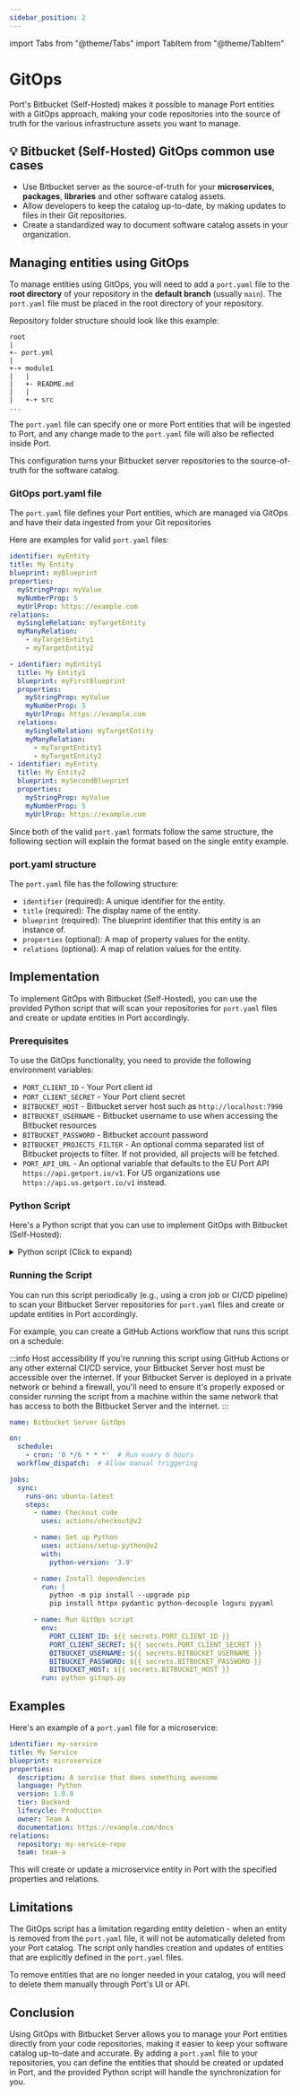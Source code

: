 ```yaml
---
sidebar_position: 2
---
```


import Tabs from "@theme/Tabs"
import TabItem from "@theme/TabItem"

# GitOps

Port's Bitbucket (Self-Hosted) makes it possible to manage Port entities with a GitOps approach, making your code repositories into the source of truth for the various infrastructure assets you want to manage.

## 💡 Bitbucket (Self-Hosted) GitOps common use cases

- Use Bitbucket server as the source-of-truth for your **microservices**, **packages**, **libraries** and other software catalog assets.
- Allow developers to keep the catalog up-to-date, by making updates to files in their Git repositories.
- Create a standardized way to document software catalog assets in your organization.

## Managing entities using GitOps

To manage entities using GitOps, you will need to add a `port.yaml` file to the **root directory** of your repository in the **default branch** (usually `main`). The `port.yaml` file must be placed in the root directory of your repository. 

Repository folder structure should look like this example:

```
root
|
+- port.yml
|
+-+ module1
|   |
|   +- README.md
|   |
|   +-+ src
...
```

The `port.yaml` file can specify one or more Port entities that will be ingested to Port, and any change made to the `port.yaml` file will also be reflected inside Port.

This configuration turns your Bitbucket server repositories to the source-of-truth for the software catalog.

### GitOps port.yaml file

The `port.yaml` file defines your Port entities, which are managed via GitOps and have their data ingested from your Git repositories

Here are examples for valid `port.yaml` files:

<Tabs groupId="format">

<TabItem value="single" label="Single entity">

```yaml showLineNumbers
identifier: myEntity
title: My Entity
blueprint: myBlueprint
properties:
  myStringProp: myValue
  myNumberProp: 5
  myUrlProp: https://example.com
relations:
  mySingleRelation: myTargetEntity
  myManyRelation:
    - myTargetEntity1
    - myTargetEntity2
```

</TabItem>

<TabItem value="multiple" label="Multiple entities">

```yaml showLineNumbers
- identifier: myEntity1
  title: My Entity1
  blueprint: myFirstBlueprint
  properties:
    myStringProp: myValue
    myNumberProp: 5
    myUrlProp: https://example.com
  relations:
    mySingleRelation: myTargetEntity
    myManyRelation:
      - myTargetEntity1
      - myTargetEntity2
- identifier: myEntity
  title: My Entity2
  blueprint: mySecondBlueprint
  properties:
    myStringProp: myValue
    myNumberProp: 5
    myUrlProp: https://example.com
```

</TabItem>

</Tabs>

Since both of the valid `port.yaml` formats follow the same structure, the following section will explain the format based on the single entity example.

### port.yaml structure

The `port.yaml` file has the following structure:

- `identifier` (required): A unique identifier for the entity.
- `title` (required): The display name of the entity.
- `blueprint` (required): The blueprint identifier that this entity is an instance of.
- `properties` (optional): A map of property values for the entity.
- `relations` (optional): A map of relation values for the entity.

## Implementation

To implement GitOps with Bitbucket (Self-Hosted), you can use the provided Python script that will scan your repositories for `port.yaml` files and create or update entities in Port accordingly.

### Prerequisites

To use the GitOps functionality, you need to provide the following environment variables:

- `PORT_CLIENT_ID` - Your Port client id
- `PORT_CLIENT_SECRET` - Your Port client secret
- `BITBUCKET_HOST` - Bitbucket server host such as `http://localhost:7990`
- `BITBUCKET_USERNAME` - Bitbucket username to use when accessing the Bitbucket resources
- `BITBUCKET_PASSWORD` - Bitbucket account password
- `BITBUCKET_PROJECTS_FILTER` - An optional comma separated list of Bitbucket projects to filter. If not provided, all projects will be fetched.
- `PORT_API_URL` - An optional variable that defaults to the EU Port API `https://api.getport.io/v1`. For US organizations use `https://api.us.getport.io/v1` instead.

### Python Script

Here's a Python script that you can use to implement GitOps with Bitbucket (Self-Hosted):

<details>
<summary>Python script (Click to expand)</summary>

:::tip Latest Version
You can pull the latest version of this code by cloning this [repository](https://github.com/port-labs/bitbucket-workspace-data.git)
:::

```python showLineNumbers
import time
from datetime import datetime, timedelta
import asyncio
from typing import Any, Optional, Dict
import httpx
import yaml
from decouple import config
from loguru import logger
from httpx import BasicAuth
from pydantic import BaseModel, ValidationError

# These are the credentials passed by the variables of your pipeline to your tasks and into your env
PORT_CLIENT_ID = config("PORT_CLIENT_ID")
PORT_CLIENT_SECRET = config("PORT_CLIENT_SECRET")
BITBUCKET_USERNAME = config("BITBUCKET_USERNAME")
BITBUCKET_PASSWORD = config("BITBUCKET_PASSWORD")
BITBUCKET_API_URL = config("BITBUCKET_HOST")
BITBUCKET_PROJECTS_FILTER = config(
    "BITBUCKET_PROJECTS_FILTER", cast=lambda v: v.split(",") if v else None, default=[]
)
PORT_API_URL = config("PORT_API_URL", default="https://api.getport.io/v1")

# According to https://support.atlassian.com/bitbucket-cloud/docs/api-request-limits/
RATE_LIMIT = 1000  # Maximum number of requests allowed per hour
RATE_PERIOD = 3600  # Rate limit reset period in seconds (1 hour)
request_count = 0
rate_limit_start = time.time()
port_access_token, token_expiry_time = None, datetime.now()
port_headers = {}
bitbucket_auth = BasicAuth(username=BITBUCKET_USERNAME, password=BITBUCKET_PASSWORD)
client = httpx.AsyncClient(timeout=httpx.Timeout(60))


async def get_access_token():
    credentials = {"clientId": PORT_CLIENT_ID, "clientSecret": PORT_CLIENT_SECRET}
    token_response = await client.post(
        f"{PORT_API_URL}/auth/access_token", json=credentials
    )
    response_data = token_response.json()
    access_token = response_data["accessToken"]
    expires_in = response_data["expiresIn"]
    token_expiry_time = datetime.now() + timedelta(seconds=expires_in)
    return access_token, token_expiry_time


async def refresh_access_token():
    global port_access_token, token_expiry_time, port_headers
    logger.info("Refreshing access token...")
    port_access_token, token_expiry_time = await get_access_token()
    port_headers = {"Authorization": f"Bearer {port_access_token}"}
    logger.info(f"New token received. Expiry time: {token_expiry_time}")


async def refresh_token_if_expired():
    if datetime.now() >= token_expiry_time:
        await refresh_access_token()


async def refresh_token_and_retry(method: str, url: str, **kwargs):
    await refresh_access_token()
    response = await client.request(method, url, headers=port_headers, **kwargs)
    return response


async def send_port_request(method: str, endpoint: str, payload: Optional[dict] = None):
    global port_access_token, token_expiry_time, port_headers
    await refresh_token_if_expired()
    url = f"{PORT_API_URL}/{endpoint}"
    try:
        response = await client.request(method, url, headers=port_headers, json=payload)
        response.raise_for_status()
        return response
    except httpx.HTTPStatusError as e:
        if e.response.status_code == 401:
            # Unauthorized, refresh token and retry
            logger.info("Received 401 Unauthorized. Refreshing token and retrying...")
            try:
                response = await refresh_token_and_retry(method, url, json=payload)
                response.raise_for_status()
                return response
            except httpx.HTTPStatusError as e:
                logger.error(
                    f"Error after retrying: {e.response.status_code}, {e.response.text}"
                )
                return {"status_code": e.response.status_code, "response": e.response}
        else:
            logger.error(
                f"HTTP error occurred: {e.response.status_code}, {e.response.text}"
            )
            return {"status_code": e.response.status_code, "response": e.response}
    except httpx.HTTPError as e:
        logger.error(f"HTTP error occurred: {e}")
        return {"status_code": None, "error": e}


async def add_entity_to_port(blueprint_id, entity_object):
    response = await send_port_request(
        method="POST",
        endpoint=f"blueprints/{blueprint_id}/entities?upsert=true&merge=true",
        payload=entity_object,
    )
    if not isinstance(response, dict):
        logger.info(response.json())


async def get_paginated_resource(
    path: str,
    params: dict[str, Any] = None,
    page_size: int = 25,
    full_response: bool = False,
):
    global request_count, rate_limit_start

    # Check if we've exceeded the rate limit, and if so, wait until the reset period is over
    if request_count >= RATE_LIMIT:
        elapsed_time = time.time() - rate_limit_start
        if elapsed_time < RATE_PERIOD:
            sleep_time = RATE_PERIOD - elapsed_time
            await asyncio.sleep(sleep_time)

        # Reset the rate limiting variables
        request_count = 0
        rate_limit_start = time.time()

    url = f"{BITBUCKET_API_URL}/rest/api/1.0/{path}"
    params = params or {}
    params["limit"] = page_size
    next_page_start = None

    while True:
        try:
            if next_page_start:
                params["start"] = next_page_start

            response = await client.get(url=url, auth=bitbucket_auth, params=params)
            response.raise_for_status()
            page_json = response.json()
            request_count += 1
            logger.debug(
                f"Requested data for {path}, with params: {params} and response code: {response.status_code}"
            )
            if full_response:
                yield page_json
            else:
                batch_data = page_json["values"]
                yield batch_data

            next_page_start = page_json.get("nextPageStart")
            if not next_page_start:
                break
        except httpx.HTTPStatusError as e:
            if e.response.status_code == 404:
                logger.info(
                    f"Could not find the requested resources {path}. Terminating gracefully..."
                )
                return
            logger.error(
                f"HTTP error with code {e.response.status_code}, content: {e.response.text}"
            )
        except httpx.HTTPError as e:
            logger.error(f"HTTP occurred while fetching Bitbucket data: {e}")
        logger.info(f"Successfully fetched paginated data for {path}")


async def get_single_project(project_key: str):
    response = await client.get(
        f"{BITBUCKET_API_URL}/rest/api/1.0/projects/{project_key}", auth=bitbucket_auth
    )
    response.raise_for_status()
    return response.json()


def parse_repository_file_response(file_response: dict[str, Any]) -> str:
    lines = file_response.get("lines", [])
    logger.info(f"Received port.yaml file with {len(lines)} entries")
    content = ""
    for line in lines:
        content += line.get("text", "") + "\n"
    return content


async def get_repositories(project: dict[str, Any]):
    repositories_path = f"projects/{project['key']}/repos"
    async for repositories_batch in get_paginated_resource(path=repositories_path):
        logger.info(
            f"received repositories batch with size {len(repositories_batch)} from project: {project['key']}"
        )
        await asyncio.gather(
            *(
                create_or_update_entity_from_yaml(
                    project_key=project["key"], repo_slug=repo["slug"]
                )
                for repo in repositories_batch
            )
        )


async def read_port_yaml_from_bitbucket(project_key, repo_slug):
    url = f"projects/{project_key}/repos/{repo_slug}/browse/port.yaml"
    port_yaml_file = ""
    async for port_file_batch in get_paginated_resource(
        path=url, page_size=500, full_response=True
    ):
        file_content = parse_repository_file_response(port_file_batch)
        port_yaml_file += file_content
    return yaml.safe_load(port_yaml_file)


async def create_or_update_entity_from_yaml(project_key, repo_slug):
    try:
        entity_data = await read_port_yaml_from_bitbucket(project_key, repo_slug)
        if entity_data:
            logger.info(f"Creating entity from port.yaml: {entity_data}")
            if isinstance(entity_data, dict):
                validated_entity = validate_port_yaml(entity_data)
                if validated_entity:
                    await add_entity_to_port(
                        blueprint_id=entity_data.get("blueprint"), entity_object=entity_data
                    )
            elif isinstance(entity_data, list):
                for entity in entity_data:
                    validated_entity = validate_port_yaml(entity)
                    if validated_entity:
                        await add_entity_to_port(
                            blueprint_id=entity.get("blueprint"), entity_object=entity
                        )
                    else:
                        logger.error(f"Invalid entity schema: {entity}")
            else:
                logger.error(f"Invalid entity port.yaml schema : {entity_data} with type {type(entity_data)}")
    except Exception as e:
        logger.error(f"Error reading port.yaml file: {str(e)}")
        return


class PortEntity(BaseModel):
    identifier: str
    title: str
    blueprint: str
    properties: Dict[str, Any]
    relations: Dict[str, Any]


def validate_port_yaml(data: dict):
    try:
        data["properties"] = data.get("properties") or {}
        data["relations"] = data.get("relations") or {}
        validated_entity = PortEntity(**data)
        return validated_entity.model_dump()
    except ValidationError as e:
        logger.error(f"Validation error for entity: {e.json()}")
        return None
    except Exception as e:
        logger.error(f"Error validating entity: {e}")
        return None


async def main():
    logger.info("Starting Bitbucket data extraction")
    if BITBUCKET_PROJECTS_FILTER:

        async def filtered_projects_generator():
            yield [await get_single_project(key) for key in BITBUCKET_PROJECTS_FILTER]

        projects = filtered_projects_generator()
    else:
        projects = get_paginated_resource(path="projects")
    async for projects_batch in projects:
        logger.info(f"received projects batch with size {len(projects_batch)}")
        for project in projects_batch:
            await get_repositories(project=project)

    logger.info("Bitbucket gitops completed")
    await client.aclose()


if __name__ == "__main__":
    asyncio.run(main())
```

</details>

### Running the Script

You can run this script periodically (e.g., using a cron job or CI/CD pipeline) to scan your Bitbucket Server repositories for `port.yaml` files and create or update entities in Port accordingly.

For example, you can create a GitHub Actions workflow that runs this script on a schedule:

:::info Host accessibility
If you're running this script using GitHub Actions or any other external CI/CD service, your Bitbucket Server host must be accessible over the internet. If your Bitbucket Server is deployed in a private network or behind a firewall, you'll need to ensure it's properly exposed or consider running the script from a machine within the same network that has access to both the Bitbucket Server and the internet.
:::

```yaml showLineNumbers
name: Bitbucket Server GitOps

on:
  schedule:
    - cron: '0 */6 * * *'  # Run every 6 hours
  workflow_dispatch:  # Allow manual triggering

jobs:
  sync:
    runs-on: ubuntu-latest
    steps:
      - name: Checkout code
        uses: actions/checkout@v2

      - name: Set up Python
        uses: actions/setup-python@v2
        with:
          python-version: '3.9'

      - name: Install dependencies
        run: |
          python -m pip install --upgrade pip
          pip install httpx pydantic python-decouple loguru pyyaml

      - name: Run GitOps script
        env:
          PORT_CLIENT_ID: ${{ secrets.PORT_CLIENT_ID }}
          PORT_CLIENT_SECRET: ${{ secrets.PORT_CLIENT_SECRET }}
          BITBUCKET_USERNAME: ${{ secrets.BITBUCKET_USERNAME }}
          BITBUCKET_PASSWORD: ${{ secrets.BITBUCKET_PASSWORD }}
          BITBUCKET_HOST: ${{ secrets.BITBUCKET_HOST }}
        run: python gitops.py
```

## Examples

Here's an example of a `port.yaml` file for a microservice:

```yaml
identifier: my-service
title: My Service
blueprint: microservice
properties:
  description: A service that does something awesome
  language: Python
  version: 1.0.0
  tier: Backend
  lifecycle: Production
  owner: Team A
  documentation: https://example.com/docs
relations:
  repository: my-service-repo
  team: team-a
```

This will create or update a microservice entity in Port with the specified properties and relations.

## Limitations

The GitOps script has a limitation regarding entity deletion - when an entity is removed from the `port.yaml` file, it will not be automatically deleted from your Port catalog. The script only handles creation and updates of entities that are explicitly defined in the `port.yaml` files.

To remove entities that are no longer needed in your catalog, you will need to delete them manually through Port's UI or API.


## Conclusion

Using GitOps with Bitbucket Server allows you to manage your Port entities directly from your code repositories, making it easier to keep your software catalog up-to-date and accurate. By adding a `port.yaml` file to your repositories, you can define the entities that should be created or updated in Port, and the provided Python script will handle the synchronization for you. 
